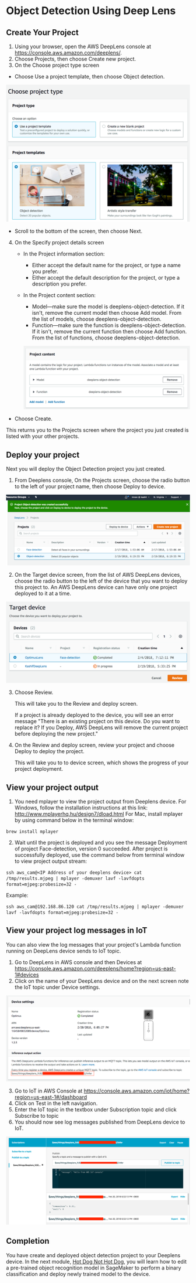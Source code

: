 # Object Detection Using Deep Lens

## Create Your Project

1. Using your browser, open the AWS DeepLens console at https://console.aws.amazon.com/deeplens/.
2. Choose Projects, then choose Create new project.
3. On the Choose project type screen
- Choose Use a project template, then choose Object detection.

![](assets/projecttemplate.png)

- Scroll to the bottom of the screen, then choose Next.
4. On the Specify project details screen
   - In the Project information section:
      - Either accept the default name for the project, or type a name you prefer.
      - Either accept the default description for the project, or type a description you prefer.
   - In the Project content section:
      - Model—make sure the model is deeplens-object-detection. If it isn't, remove the current model then choose Add model. From the list of models, choose deeplens-object-detection.
      - Function—make sure the function is deeplens-object-detection. If it isn't, remove the current function then choose Add function. From the list of functions, choose deeplens-object-detection.

      ![](assets/projectcontent.png)

  - Choose Create.

This returns you to the Projects screen where the project you just created is listed with your other projects.

## Deploy your project

Next you will deploy the Object Detection project you just created.

1. From Deeplens console, On the Projects screen, choose the radio button to the left of your project name, then choose Deploy to device.

![](assets/projecthome.png)

2. On the Target device screen, from the list of AWS DeepLens devices, choose the radio button to the left of the device that you want to deploy this project to. An AWS DeepLens device can have only one project deployed to it at a time.

![](assets/targetdevice.png)

3. Choose Review.

   This will take you to the Review and deploy screen.

   If a project is already deployed to the device, you will see an error message
   "There is an existing project on this device. Do you want to replace it?
   If you Deploy, AWS DeepLens will remove the current project before deploying the new project."

4. On the Review and deploy screen, review your project and choose Deploy to deploy the project.

   This will take you to to device screen, which shows the progress of your project deployment.

## View your project output

1. You need mplayer to view the project output from Deeplens device. For Windows, follow the installation instructions at this link: http://www.mplayerhq.hu/design7/dload.html
For Mac, install mplayer by using command below in the terminal window:

```
brew install mplayer
```

2. Wait until the project is deployed and you see the message Deployment of project Face-detection, version 0 succeeded. After project is successfully deployed, use the command below from terminal window to view project output stream:

```
ssh aws_cam@<IP Address of your deeplens device> cat /tmp/results.mjpeg | mplayer -demuxer lavf -lavfdopts format=mjpeg:probesize=32 -
```
Example:
```
ssh aws_cam@192.168.86.120 cat /tmp/results.mjpeg | mplayer -demuxer lavf -lavfdopts format=mjpeg:probesize=32 -
```

## View your project log messages in IoT

You can also view the log messages that your project's Lambda function running on DeepLens device sends to IoT topic.

1. Go to DeepLens in AWS console and then Devices at https://console.aws.amazon.com/deeplens/home?region=us-east-1#devices
2. Click on the name of your DeepLens device and on the next screen note the IoT topic under Device settings.

![](assets/dliottopic.png)

3. Go to IoT in AWS Console at https://console.aws.amazon.com/iot/home?region=us-east-1#/dashboard
4. Click on Test in the left navigation.
5. Enter the IoT topic in the textbox under Subscription topic and click Subscribe to topic
6. You should now see log messages published from DeepLens device to IoT.

![](assets/dlmessages.png)

## Completion
You have create and deployed object detection project to your Deeplens device. In the next module, [Hot Dog Not Hot Dog](../3-HotDogNotHotDog), you will learn how to edit a pre-trained object recognition model in SageMaker to perform a binary classification and deploy newly trained model to the device.
